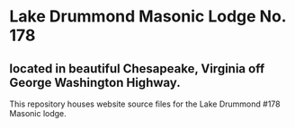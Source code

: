 # Lake Drummond Masonic Lodge No. 178
## located in beautiful Chesapeake, Virginia off George Washington Highway.

This repository houses website source files for the Lake Drummond #178 Masonic lodge.
